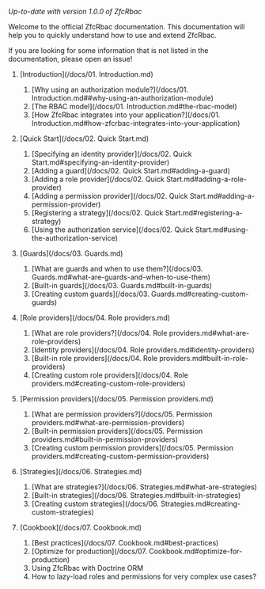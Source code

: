 _Up-to-date with version 1.0.0 of ZfcRbac_

Welcome to the official ZfcRbac documentation. This documentation will help you to quickly understand how to use
and extend ZfcRbac.

If you are looking for some information that is not listed in the documentation, please open an issue!

1. [Introduction](/docs/01. Introduction.md)
   1. [Why using an authorization module?](/docs/01. Introduction.md##why-using-an-authorization-module)
   2. [The RBAC model](/docs/01. Introduction.md#the-rbac-model)
   3. [How ZfcRbac integrates into your application?](/docs/01. Introduction.md#how-zfcrbac-integrates-into-your-application)

2. [Quick Start](/docs/02. Quick Start.md)
   1. [Specifying an identity provider](/docs/02. Quick Start.md#specifying-an-identity-provider)
   2. [Adding a guard](/docs/02. Quick Start.md#adding-a-guard)
   3. [Adding a role provider](/docs/02. Quick Start.md#adding-a-role-provider)
   4. [Adding a permission provider](/docs/02. Quick Start.md#adding-a-permission-provider)
   5. [Registering a strategy](/docs/02. Quick Start.md#registering-a-strategy)
   6. [Using the authorization service](/docs/02. Quick Start.md#using-the-authorization-service)

3. [Guards](/docs/03. Guards.md)
   1. [What are guards and when to use them?](/docs/03. Guards.md#what-are-guards-and-when-to-use-them)
   2. [Built-in guards](/docs/03. Guards.md#built-in-guards)
   3. [Creating custom guards](/docs/03. Guards.md#creating-custom-guards)

4. [Role providers](/docs/04. Role providers.md)
   1. [What are role providers?](/docs/04. Role providers.md#what-are-role-providers)
   2. [Identity providers](/docs/04. Role providers.md#identity-providers)
   3. [Built-in role providers](/docs/04. Role providers.md#built-in-role-providers)
   4. [Creating custom role providers](/docs/04. Role providers.md#creating-custom-role-providers)

5. [Permission providers](/docs/05. Permission providers.md)
   1. [What are permission providers?](/docs/05. Permission providers.md#what-are-permission-providers)
   2. [Built-in permission providers](/docs/05. Permission providers.md#built-in-permission-providers)
   3. [Creating custom permission providers](/docs/05. Permission providers.md#creating-custom-permission-providers)

6. [Strategies](/docs/06. Strategies.md)
   1. [What are strategies?](/docs/06. Strategies.md#what-are-strategies)
   2. [Built-in strategies](/docs/06. Strategies.md#built-in-strategies)
   3. [Creating custom strategies](/docs/06. Strategies.md#creating-custom-strategies)

6. [Cookbook](/docs/07. Cookbook.md)
   1. [Best practices](/docs/07. Cookbook.md#best-practices)
   2. [Optimize for production](/docs/07. Cookbook.md#optimize-for-production)
   3. Using ZfcRbac with Doctrine ORM
   4. How to lazy-load roles and permissions for very complex use cases?
